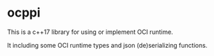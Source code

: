 # ocppi

This is a c++17 library for using or implement OCI runtime.

It including some OCI runtime types and json (de)serializing functions.
